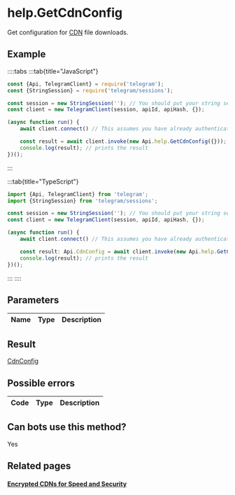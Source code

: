# help.GetCdnConfig

Get configuration for [CDN](https://core.telegram.org/cdn) file downloads.



## Example

::::tabs
:::tab{title="JavaScript"}
```js
const {Api, TelegramClient} = require('telegram');
const {StringSession} = require('telegram/sessions');

const session = new StringSession(''); // You should put your string session here
const client = new TelegramClient(session, apiId, apiHash, {});

(async function run() {
    await client.connect() // This assumes you have already authenticated with .start()

    const result = await client.invoke(new Api.help.GetCdnConfig({}));
    console.log(result); // prints the result
})();
```
:::

:::tab{title="TypeScript"}
```ts
import {Api, TelegramClient} from 'telegram';
import {StringSession} from 'telegram/sessions';

const session = new StringSession(''); // You should put your string session here
const client = new TelegramClient(session, apiId, apiHash, {});

(async function run() {
    await client.connect() // This assumes you have already authenticated with .start()

    const result: Api.CdnConfig = await client.invoke(new Api.help.GetCdnConfig({}));
    console.log(result); // prints the result
})();
```
:::
::::



## Parameters

| Name | Type | Description |
| :--: | ---- | ----------- |



## Result

[CdnConfig](https://core.telegram.org/type/CdnConfig)



## Possible errors

| Code | Type | Description |
| :--: | ---- | ----------- |



## Can bots use this method?

Yes

## Related pages

#### [Encrypted CDNs for Speed and Security](https://core.telegram.org/cdn)



